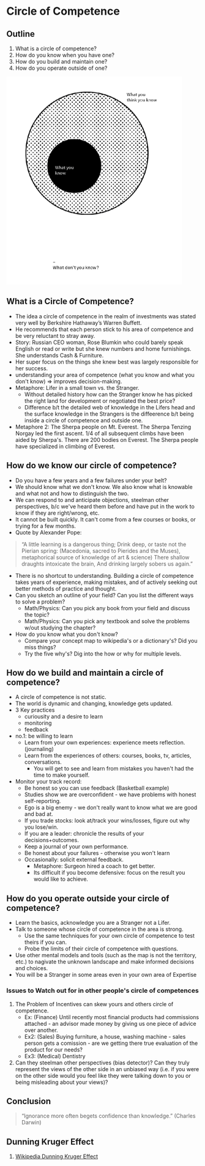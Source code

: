 # Circle of Competence

## Outline
1. What is a circle of competence?
2. How do you know when you have one?
3. How do you build and maintain one?
4. How do you operate outside of one?


![What you know and don't know](data/cirlce-of-competence.png)

## What is a Circle of Competence?
* The idea a circle of competence in the realm of investments was stated very well by Berkshire Hathaway’s Warren Buffett.
* He recommends that each person stick to his area of competence and be very reluctant to stray away.
* Story: Russian CEO woman, Rose Blumkin who could barely speak English or read or write but she knew numbers and home furnishings. She understands Cash & Furniture.
* Her super focus on the things she knew best was largely responsible for her success.
* understanding your area of competence (what you know and what you don't know) => improves decision-making.
* Metaphore: Lifer in a small town vs. the Stranger.
    - Without detailed history how can the Stranger know he has picked the right land for development or negotiated the best price?
    - Difference b/t the detailed web of knowledge in the Lifers head and the surface knowledge in the Strangers is the diffeerence b/t being inside a circle of competence and outside one.
* Metaphore 2: The Sherpa people on Mt. Everest. The Sherpa Tenzing Norgay led the first ascent. 1/4 of all subsequent climbs have been aided by Sherpa's. There are 200 bodies on Everest. The Sherpa people have specialized in climbing of Everest.

## How do we know our circle of competence?
* Do you have a few years and a few failures under your belt?
* We should know what we don't know. We also know what is knowable and what not and how to distinguish the two.
* We can respond to and anticipate objections, steelman other perspectives, b/c we've heard them before and have put in the work to know if they are right/wrong, etc.
* It cannot be built quickly. It can't come from a few courses or books, or trying for a few months.
* Quote by Alexander Pope:
> “A little learning is a dangerous thing;
> Drink deep, or taste not the Pierian spring: (Macedonia, sacred to Pierides and the Muses), metaphorical source of knowledge of art & science)
> There shallow draughts intoxicate the brain,
> And drinking largely sobers us again.”
* There is no shortcut to understanding. Building a circle of competence takes years of experience, making mistakes, and of actively seeking out better methods of practice and thought.
* Can you sketch an outline of your field? Can you list the different ways to solve a problem?
    * Math/Physics: Can you pick any book from your field and discuss the topic?
    * Math/Physics: Can you pick any textbook and solve the problems w/out studying the chapter?
* How do you know what you don't know?
    * Compare your concept map to wikipedia's or a dictionary's? Did you miss things?
    * Try the five why's? Dig into the how or why for multiple levels.

## How do we build and maintain a circle of competence?
* A circle of competence is not static.
* The world is dynamic and changing, knowledge gets updated.
* 3 Key practices
    * curiousity and a desire to learn
    * monitoring
    * feedback
* no.1: be willing to learn
    * Learn from your own experiences: experience meets reflection. (journaling)
    * Learn from the experiences of others: courses, books, tv, articles, conversations.
        * You will get to see and learn from mistakes you haven't had the time to make yourself.
* Monitor your track record:
    * Be honest so you can use feedback (Basketball example)
    * Studies show we are overconfident - we have problems with honest self-reporting.
    * Ego is a big enemy - we don't really want to know what we are good and bad at.
    * If you trade stocks: look at/track your wins/losses, figure out why you lose/win.
    * If you are a leader: chronicle the results of your decisions+outcomes.
    * Keep a journal of your own performance.
    * Be honest about your failures - otherwise you won't learn
    * Occasionally: solicit external feedback.
        * Metaphore: Surgeon hired a coach to get better.
        * Its difficult if you become defensive: focus on the result you would like to achieve.

## How do you operate outside your circle of competence?
* Learn the basics, acknowledge you are a Stranger not a Lifer.
* Talk to someone whose circle of competence in the area is strong.
    * Use the same techniques for your own circle of competence to test theirs if you can.
    * Probe the limits of their circle of competence with questions.
* Use other mental models and tools (such as the map is not the territory, etc.) to nagivate the unknown landscape and make informed decisions and choices.
* You will be a Stranger in some areas even in your own area of Expertise

### Issues to Watch out for in other people's circle of competences
1. The Problem of Incentives can skew yours and others circle of competence.
    * Ex: (Finance) Until recently most financial products had commissions attached - an advisor made money by giving us one piece of advice over another.
    * Ex2: (Sales) Buying furniture, a house, washing machine - sales person gets a comission - are we getting there true evaluation of the product for our needs?
    * Ex3: (Medical) Dentistry
2. Can they steelman other perspectives (bias detector)? Can they truly represent the views of the other side in an unbiased way (i.e. if you were on the other side would you feel like they were talking down to you or being misleading about your views)?


## Conclusion
> “Ignorance more often begets confidence than knowledge.” (Charles Darwin)

## Dunning Kruger Effect
1. [Wikipedia Dunning Kruger Effect](https://en.wikipedia.org/wiki/Dunning%E2%80%93Kruger_effect)